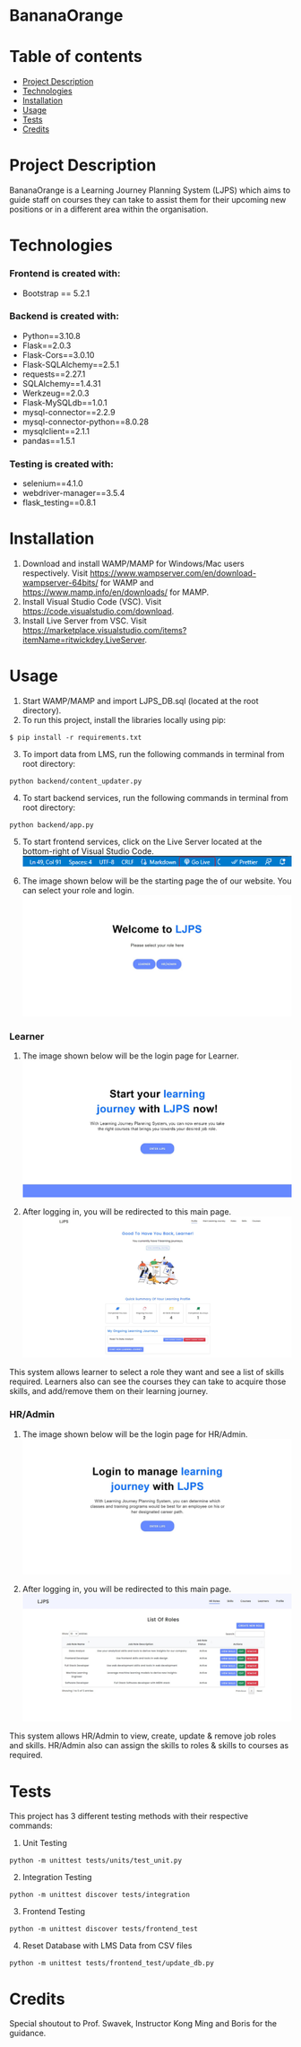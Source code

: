 # BananaOrange

# Table of contents

- [Project Description](#project-description)
- [Technologies](#technologies)
- [Installation](#installation)
- [Usage](#usage)
- [Tests](#tests)
- [Credits](#credits)

# Project Description

BananaOrange is a Learning Journey Planning System (LJPS) which aims to guide staff on courses they can take to assist them for their upcoming new positions or in a different area within the organisation.

# Technologies

### Frontend is created with:

- Bootstrap == 5.2.1

### Backend is created with:

- Python==3.10.8
- Flask==2.0.3
- Flask-Cors==3.0.10
- Flask-SQLAlchemy==2.5.1
- requests==2.27.1
- SQLAlchemy==1.4.31
- Werkzeug==2.0.3
- Flask-MySQLdb==1.0.1
- mysql-connector==2.2.9
- mysql-connector-python==8.0.28
- mysqlclient==2.1.1
- pandas==1.5.1

### Testing is created with:

- selenium==4.1.0
- webdriver-manager==3.5.4
- flask_testing==0.8.1

# Installation

1. Download and install WAMP/MAMP for Windows/Mac users respectively. Visit https://www.wampserver.com/en/download-wampserver-64bits/ for WAMP and https://www.mamp.info/en/downloads/ for MAMP.
2. Install Visual Studio Code (VSC). Visit https://code.visualstudio.com/download.
3. Install Live Server from VSC. Visit https://marketplace.visualstudio.com/items?itemName=ritwickdey.LiveServer.

# Usage

1. Start WAMP/MAMP and import LJPS_DB.sql (located at the root directory).
2. To run this project, install the libraries locally using pip:

```
$ pip install -r requirements.txt
```

3. To import data from LMS, run the following commands in terminal from root directory:

```
python backend/content_updater.py
```

4. To start backend services, run the following commands in terminal from root directory:

```
python backend/app.py
```

5. To start frontend services, click on the Live Server located at the bottom-right of Visual Studio Code.
   ![Alt text](assets/img/live-server.png?raw=true "GoLive")

6. The image shown below will be the starting page the of our website. You can select your role and login.
   ![Alt text](assets/img/indexpage.jpg?raw=true "index.html")

### Learner

1. The image shown below will be the login page for Learner.
   ![Alt text](assets/img/learnerpage.jpg?raw=true "landing_page.html")

2. After logging in, you will be redirected to this main page.
   ![Alt text](assets/img/learnerhomepage.jpg?raw=true "learner_profile.html")

This system allows learner to select a role they want and see a list of skills required. Learners also can see the courses they can take to acquire those skills, and add/remove them on their learning journey.

### HR/Admin

1. The image shown below will be the login page for HR/Admin.
   ![Alt text](assets/img/hrpage.jpg?raw=true "hr_landing_page.html")

2. After logging in, you will be redirected to this main page.
   ![Alt text](assets/img/hrhomepage.jpg?raw=true "HR_roles.html")

This system allows HR/Admin to view, create, update & remove job roles and skills. HR/Admin also can assign the skills to roles & skills to courses as required.

# Tests

This project has 3 different testing methods with their respective commands:

1. Unit Testing

```
python -m unittest tests/units/test_unit.py
```

2. Integration Testing

```
python -m unittest discover tests/integration
```

3. Frontend Testing

```
python -m unittest discover tests/frontend_test 
```

4. Reset Database with LMS Data from CSV files
```
python -m unittest tests/frontend_test/update_db.py
```

# Credits

Special shoutout to Prof. Swavek, Instructor Kong Ming and Boris for the guidance.
